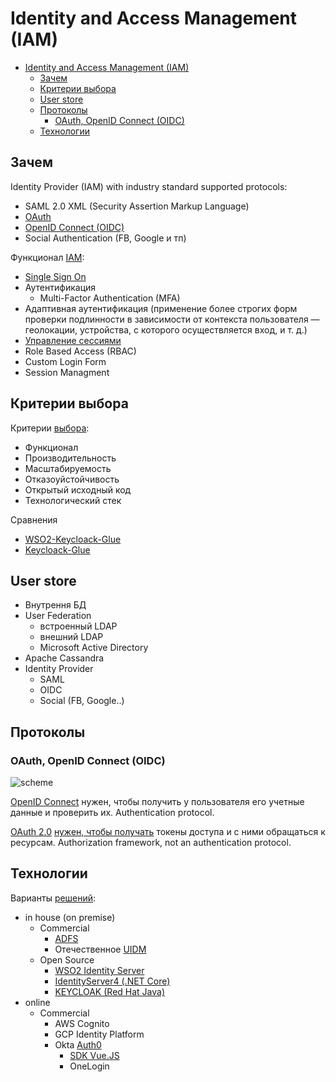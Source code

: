 # Identity and Access Management (IAM)

- [Identity and Access Management (IAM)](#identity-and-access-management-iam)
	- [Зачем](#зачем)
	- [Критерии выбора](#критерии-выбора)
	- [User store](#user-store)
	- [Протоколы](#протоколы)
		- [OAuth, OpenID Connect (OIDC)](#oauth-openid-connect-oidc)
	- [Технологии](#технологии)

## Зачем

Identity Provider (IAM) with industry standard supported protocols:

- SAML 2.0 XML (Security Assertion Markup Language)
- [OAuth](../technology/protocols.integration/oauth.md)
- [OpenID Connect (OIDC)](../technology/protocols.integration/oidc.md)
- Social Authentication (FB, Google и тп)

Функционал [IAM](https://digitalguardian.com/blog/what-identity-and-access-management-iam):

- [Single Sign On](sso.md)
- Аутентификация
  - Multi-Factor Authentication (MFA)
- Адаптивная аутентификация (применение более строгих форм проверки подлинности в зависимости от контекста пользователя — геолокации, устройства, с которого осуществляется вход, и т. д.)
- [Управление сессиями](https://www.securitylab.ru/analytics/530059.php)
- Role Based Access (RBAC)
- Custom Login Form
- Session Managment

## Критерии выбора

Критерии [выбора](https://www.securitylab.ru/analytics/530059.php):

- Функционал
- Производительность
- Масштабируемость
- Отказоуйстойчивость
- Открытый исходный код
- Технологический стек

Сравнения
- [WSO2-Keycloack-Glue](../technology/middleware/iam.wso2.md)
- [Keycloack-Glue](../technology/middleware/iam.keycloak.md)

## User store

- Внутрення БД
- User Federation
  - встроенный LDAP
  - внешний LDAP
  - Microsoft Active Directory
- Apache Cassandra
- Identity Provider
  - SAML
  - OIDC
  - Social (FB, Google..)

## Протоколы

### OAuth, OpenID Connect (OIDC)

![scheme](https://habrastorage.org/r/w1560/getpro/habr/post_images/bc9/ad8/618/bc9ad86182b31533cc26413abc67924f.png)

[OpenID Сonnect](../technology/protocols.integration/oidc.md) нужен, чтобы получить у пользователя его учетные данные и проверить их. Authentication protocol.

[OAuth 2.0](../technology/protocols.integration/oauth.md) [нужен, чтобы получать](https://habr.com/ru/company/dataart/blog/311376/) токены доступа и с ними обращаться к ресурсам. Authorization framework, not an authentication protocol.

## Технологии

Варианты [решений](https://www.securitylab.ru/analytics/530059.php):

- in house (on premise)
	- Commercial
		- [ADFS](../technology/middleware/iam.adfs.md)
		- Отечественное [UIDM](../technology/middleware/iam.uidm.md)
	- Open Source
		- [WSO2 Identity Server](../technology/middleware/iam.wso2.md)
		- [IdentityServer4 (.NET Core)](../technology/middleware/iam.is4.md)
		- [KEYCLOAK (Red Hat Java)](../technology/middleware/iam.keycloak.md)
- online
	- Commercial
    	- AWS Cognito
    	- GCP Identity Platform
		- Okta [Auth0](https://auth0.com/)
			- [SDK Vue.JS](https://auth0.com/docs/libraries)
			- OneLogin
